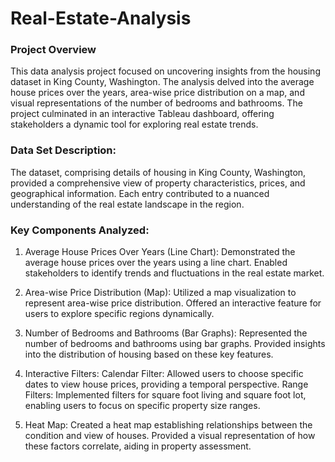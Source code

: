 # Real-Estate-Analysis

### Project Overview
This data analysis project focused on uncovering insights from the housing dataset in King County, Washington. The analysis delved into the average house prices over the years, area-wise price distribution on a map, and visual representations of the number of bedrooms and bathrooms. The project culminated in an interactive Tableau dashboard, offering stakeholders a dynamic tool for exploring real estate trends.

### Data Set Description:
The dataset, comprising details of housing in King County, Washington, provided a comprehensive view of property characteristics, prices, and geographical information. Each entry contributed to a nuanced understanding of the real estate landscape in the region.

### Key Components Analyzed:

1. Average House Prices Over Years (Line Chart):
    Demonstrated the average house prices over the years using a line chart.
    Enabled stakeholders to identify trends and fluctuations in the real estate market.

2. Area-wise Price Distribution (Map):
    Utilized a map visualization to represent area-wise price distribution.
    Offered an interactive feature for users to explore specific regions dynamically.

3. Number of Bedrooms and Bathrooms (Bar Graphs):
    Represented the number of bedrooms and bathrooms using bar graphs.
    Provided insights into the distribution of housing based on these key features.

4. Interactive Filters:
    Calendar Filter: Allowed users to choose specific dates to view house prices, providing a temporal perspective.
    Range Filters: Implemented filters for square foot living and square foot lot, enabling users to focus on specific property size ranges.

5. Heat Map:
    Created a heat map establishing relationships between the condition and view of houses.
    Provided a visual representation of how these factors correlate, aiding in property assessment.
